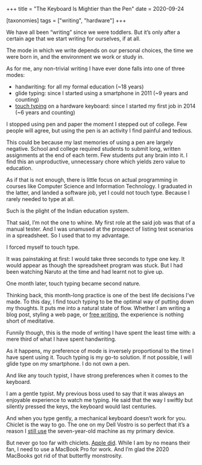 +++
title = "The Keyboard Is Mightier than the Pen"
date = 2020-09-24

[taxonomies]
tags = ["writing", "hardware"]
+++

We have all been “writing” since we were toddlers. But it’s only after a certain age that we start writing for ourselves, if at all.

The mode in which we write depends on our personal choices, the time we were born in, and the environment we work or study in.

As for me, any non-trivial writing I have ever done falls into one of three modes:

- handwriting: for all my formal education (~18 years)
- glide typing: since I started using a smartphone in 2011 (~9 years and counting)
- [touch typing](https://en.wikipedia.org/wiki/Touch_typing) on a hardware keyboard: since I started my first job in 2014 (~6 years and counting)

I stopped using pen and paper the moment I stepped out of college. Few people will agree, but using the pen is an activity I find painful and tedious.

This could be because my last memories of using a pen are largely negative. School and college required students to submit long, written assignments at the end of each term. Few students put any brain into it. I find this an unproductive, unnecessary chore which yields zero value to education.

As if that is not enough, there is little focus on actual programming in courses like Computer Science and Information Technology. I graduated in the latter, and landed a software job, yet I could not touch type. Because I rarely needed to type at all.

Such is the plight of the Indian education system.

That said, I’m not the one to whine. My first role at the said job was that of a manual tester. And I was unamused at the prospect of listing test scenarios in a spreadsheet. So I used that to my advantage.

I forced myself to touch type.

It was painstaking at first: I would take three seconds to type one key. It would appear as though the spreadsheet program was stuck. But I had been watching Naruto at the time and had learnt not to give up.

One month later, touch typing became second nature.

Thinking back, this month-long practice is one of the best life decisions I’ve made. To this day, I find touch typing to be the optimal way of putting down my thoughts. It puts me into a natural state of flow. Whether I am writing a blog post, styling a web page, or [free writing](https://en.wikipedia.org/wiki/Free_writing), the experience is nothing short of meditative.

Funnily though, this is the mode of writing I have spent the least time with: a mere third of what I have spent handwriting.

As it happens, my preference of mode is inversely proportional to the time I have spent using it. Touch typing is my go-to solution. If not possible, I will glide type on my smartphone. I do not own a pen.

And like any touch typist, I have strong preferences when it comes to the keyboard.

I am a gentle typist. My previous boss used to say that it was always an enjoyable experience to watch me typing. He said that the way I swiftly but silently pressed the keys, the keyboard would last centuries.

And when you type gently, a mechanical keyboard doesn’t work for you. Chiclet is the way to go. The one on my Dell Vostro is so perfect that it’s a reason I [still use](/blog/life-with-low-end-hardware) the seven-year-old machine as my primary device.

But never go too far with chiclets. [Apple did](https://www.thenextweb.com/plugged/2019/07/07/what-hell-apple-butterfly-keyboard-keys-design/). While I am by no means their fan, I need to use a MacBook Pro for work. And I’m glad the 2020 MacBooks got rid of that butterfly monstrosity.
